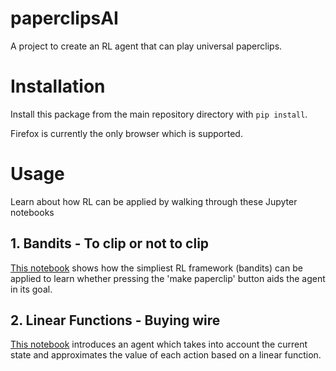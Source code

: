 # paperclipsAI

A project to create an RL agent that can play universal paperclips.

# Installation

Install this package from the main repository directory with `pip install`.

Firefox is currently the only browser which is supported.

# Usage

Learn about how RL can be applied by walking through these Jupyter notebooks

## 1. Bandits - To clip or not to clip

[This notebook](./playground/1-bandits.ipynb) shows how the simpliest RL framework (bandits) can be applied to
learn whether pressing the 'make paperclip' button aids the agent in its goal.

## 2. Linear Functions - Buying wire

[This notebook](./playground/2-linear-functions.ipynb) introduces an agent which takes into account the current state and approximates the value of each action based on a linear function.
